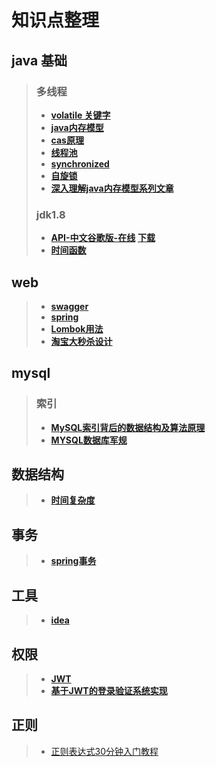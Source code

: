  # 知识点整理
 

## java 基础
 >### 多线程
 >* **[volatile 关键字](/src/main/java/com/licc/code/base/_volatile/volatile.md)**
 >* **[java内存模型](http://ifeve.com/java-memory-model-0/)**
 >* **[cas原理](/src/main/java/com/licc/code/base/_cas/cas.md)**
 >* **[线程池](src/main/java/com/licc/code/base/_threadpool/threadpool.md)**
 >* **[synchronized](src/main/java/com/licc/code/base/_synchronized/synchronized.md)**
 >* **[自旋锁](src/main/java/com/licc/code/base/_lock/spinlock/spinlock.md)**
 >* **[深入理解java内存模型系列文章](http://ifeve.com/java-memory-model-0/)**
 >### jdk1.8
 >* **[API-中文谷歌版-在线]( https://blog.fondme.cn/apidoc/jdk-1.8-google/)**  **[下载](http://download.csdn.net/detail/qw599186875/9802192)**
 >* **[时间函数](src/main/java/com/licc/code/base/_jdk8/date/date.md)**
## web 
>* **[swagger](src/main/java/com/licc/web/_swagger/swagger.md)**
>* **[spring]()**
>* **[Lombok用法](http://codepub.cn/2015/07/30/Lombok-development-guidelines/)**
>* **[淘宝大秒杀设计](http://geek.csdn.net/news/detail/59847)**
## mysql
 > ### 索引
 >* **[MySQL索引背后的数据结构及算法原理](http://blog.codinglabs.org/articles/theory-of-mysql-index.html)**
 >* **[MYSQL数据库军规](src/main/java/com/licc/mysql/mysqlRule.md)**

## 数据结构
>* **[时间复杂度](http://blog.csdn.net/zolalad/article/details/11848739)**

## 事务
>- **[spring事务](https://www.ibm.com/developerworks/cn/education/opensource/os-cn-spring-trans/index.html)**
 
## 工具
 >* **[idea](src/main/java/com/licc/util/idea.md)**
 
## 权限
 >* **[JWT](http://www.jianshu.com/p/576dbf44b2ae)**
 >* **[基于JWT的登录验证系统实现](https://ice.gs/ji-yu-jwtde-deng-lu-yan-zheng-xi-tong-shi-xian/)**

 
## 正则
> - [正则表达式30分钟入门教程](https://deerchao.net/tutorials/regex/regex.htm)


 
 

